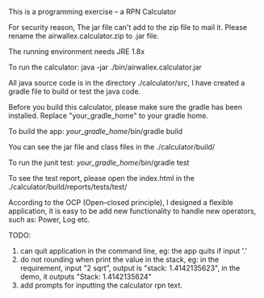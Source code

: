 This is a programming exercise – a RPN Calculator

For security reason, The jar file can't add to the zip file to mail it. Please rename the airwallex.calculator.zip to .jar file.

The running environment needs JRE 1.8x

To run the calculator: java -jar ./bin/airwallex.calculator.jar 
  
All java source code is in the directory ./calculator/src, I have created a gradle file to build or test the java code.

Before you build this calculator, please make sure the gradle has been installed. Replace "your_gradle_home" to your gradle home.

To build the app:
  _your_gradle_home_/bin/gradle build
  
You can see the jar file and class files in the ./calculator/build/
  
To run the junit test:
  _your_gradle_home_/bin/gradle test  
  
To see the test report, please open the index.html in the ./calculator/build/reports/tests/test/

According to the OCP (Open–closed principle), I designed a flexible application, it is easy to be add new functionality to handle new operators, such as: Power, Log etc.

TODO:
  1. can quit application in the command line, eg: the app quits if input '.'
  2. do not rounding when print the value in the stack, eg: in the requirement, input "2 sqrt", output is "stack: 1.4142135623", in the demo, it outputs "Stack: 1.4142135624"
  3. add prompts for inputting the calculator rpn text.  
  